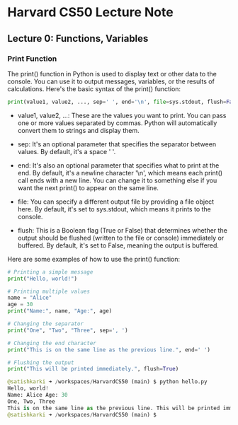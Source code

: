 # Harvard CS50 Lecture Note
## Lecture 0: Functions, Variables 

### Print Function
The print() function in Python is used to display text or other data to the console. You can use it to output messages, variables, or the results of calculations. Here's the basic syntax of the print() function:

```python
print(value1, value2, ..., sep=' ', end='\n', file=sys.stdout, flush=False)
```
* value1, value2, ...: These are the values you want to print. You can pass one or more values separated by commas. Python will automatically convert them to strings and display them.

* sep: It's an optional parameter that specifies the separator between values. By default, it's a space ' '.

* end: It's also an optional parameter that specifies what to print at the end. By default, it's a newline character '\n', which means each print() call ends with a new line. You can change it to something else if you want the next print() to appear on the same line.

* file: You can specify a different output file by providing a file object here. By default, it's set to sys.stdout, which means it prints to the console.

* flush: This is a Boolean flag (True or False) that determines whether the output should be flushed (written to the file or console) immediately or buffered. By default, it's set to False, meaning the output is buffered.

Here are some examples of how to use the print() function:

```Python
# Printing a simple message
print("Hello, world!")

# Printing multiple values
name = "Alice"
age = 30
print("Name:", name, "Age:", age)

# Changing the separator
print("One", "Two", "Three", sep=', ')

# Changing the end character
print("This is on the same line as the previous line.", end=' ')

# Flushing the output
print("This will be printed immediately.", flush=True)

```
```python
@satishkarki ➜ /workspaces/HarvardCS50 (main) $ python hello.py
Hello, world!
Name: Alice Age: 30
One, Two, Three
This is on the same line as the previous line. This will be printed immediately.
@satishkarki ➜ /workspaces/HarvardCS50 (main) $ 

```



